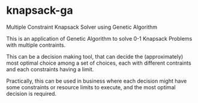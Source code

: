 # knapsack-ga
Multiple Constraint Knapsack Solver using Genetic Algorithm

This is an application of Genetic Algorithm to solve 0-1 Knapsack Problems with multiple contraints.

This can be a decision making tool, that can decide the (approximately) most optimal choice among a set of choices, each with different contraints and each constraints having a limit.

Practically, this can be used in business where each decision might have some constraints or resource limits to execute, and the most optimal decision is required.
